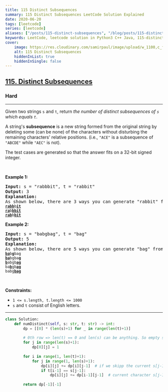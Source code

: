 ```yaml
---
title: 115 Distinct Subsequences
summary: 115 Distinct Subsequences LeetCode Solution Explained
date: 2020-06-20
tags: [leetcode]
series: [leetcode]
aliases: ["/posts/115-distinct-subsequences", "/blog/posts/115-distinct-subsequences", "/115-distinct-subsequences"]
keywords: LeetCode, leetcode solution in Python3 C++ Java, 115-distinct-subsequences solution
cover:
    image: https://res.cloudinary.com/samirpaul/image/upload/w_1100,c_fit,co_rgb:FFFFFF,l_text:Arial_70_bold:115 Distinct Subsequences/problem-solving.webp
    alt: 115 Distinct Subsequences
    hiddenInList: true
    hiddenInSingle: false
---
```



<h2><a href="https://leetcode.com/problems/distinct-subsequences/">115. Distinct Subsequences</a></h2><h3>Hard</h3><hr><div><p>Given two strings <code>s</code> and <code>t</code>, return <em>the number of distinct subsequences of <code>s</code> which equals <code>t</code></em>.</p>

<p>A string's <strong>subsequence</strong> is a new string formed from the original string by deleting some (can be none) of the characters without disturbing the remaining characters' relative positions. (i.e., <code>"ACE"</code> is a subsequence of <code>"ABCDE"</code> while <code>"AEC"</code> is not).</p>

<p>The test cases are generated so that the answer fits on a 32-bit signed integer.</p>

<p>&nbsp;</p>
<p><strong>Example 1:</strong></p>

<pre><strong>Input:</strong> s = "rabbbit", t = "rabbit"
<strong>Output:</strong> 3
<strong>Explanation:</strong>
As shown below, there are 3 ways you can generate "rabbit" from S.
<code><strong><u>rabb</u></strong>b<strong><u>it</u></strong></code>
<code><strong><u>ra</u></strong>b<strong><u>bbit</u></strong></code>
<code><strong><u>rab</u></strong>b<strong><u>bit</u></strong></code>
</pre>

<p><strong>Example 2:</strong></p>

<pre><strong>Input:</strong> s = "babgbag", t = "bag"
<strong>Output:</strong> 5
<strong>Explanation:</strong>
As shown below, there are 5 ways you can generate "bag" from S.
<code><strong><u>ba</u></strong>b<u><strong>g</strong></u>bag</code>
<code><strong><u>ba</u></strong>bgba<strong><u>g</u></strong></code>
<code><u><strong>b</strong></u>abgb<strong><u>ag</u></strong></code>
<code>ba<u><strong>b</strong></u>gb<u><strong>ag</strong></u></code>
<code>babg<strong><u>bag</u></strong></code></pre>

<p>&nbsp;</p>
<p><strong>Constraints:</strong></p>

<ul>
	<li><code>1 &lt;= s.length, t.length &lt;= 1000</code></li>
	<li><code>s</code> and <code>t</code> consist of English letters.</li>
</ul>
</div>

---




```python
class Solution:
    def numDistinct(self, s: str, t: str) -> int:
        dp = [[0] * (len(s)+1) for _ in range(len(t)+1)]
        
        # 0th row => len(t) == 0 and len(s) can be anything. So empty string t can be Subsequence of s
        for j in range(len(s)+1):
            dp[0][j] = 1
        
        for i in range(1, len(t)+1):
            for j in range(1, len(s)+1):
                dp[i][j] += dp[i][j-1]  # if we skipp the current s[j-1]
                if t[i-1] == s[j-1]:
                    dp[i][j] += dp[i-1][j-1]  # current character s[j-1] is used
        
        return dp[-1][-1]
```

